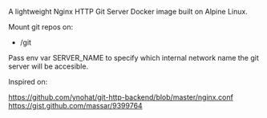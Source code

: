A lightweight Nginx HTTP Git Server Docker image built on Alpine Linux.

Mount git repos on:
  - /git

Pass env var SERVER_NAME to specify which internal network name the git server will be accesible.

Inspired on:

https://github.com/ynohat/git-http-backend/blob/master/nginx.conf
https://gist.github.com/massar/9399764

